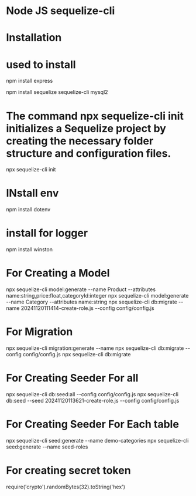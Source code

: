 # Node JS sequelize-cli


# Installation

# used to install
npm install express

npm install sequelize sequelize-cli mysql2   

 # The command npx sequelize-cli init initializes a Sequelize project by creating the necessary folder structure and configuration files.
npx sequelize-cli init

# INstall env
npm install dotenv

# install  for logger
npm install winston

# For Creating a Model
npx sequelize-cli model:generate --name Product --attributes name:string,price:float,categoryId:integer
npx sequelize-cli model:generate --name Category --attributes name:string
 npx sequelize-cli db:migrate --name 20241120111414-create-role.js --config config/config.js 



# For Migration 
npx sequelize-cli migration:generate --name
npx sequelize-cli db:migrate --config config/config.js
npx sequelize-cli db:migrate

# For Creating Seeder For all

npx sequelize-cli db:seed:all --config config/config.js
npx sequelize-cli db:seed --seed 20241120113621-create-role.js --config config/config.js


# For Creating Seeder For Each table

npx sequelize-cli seed:generate --name demo-categories
npx sequelize-cli seed:generate --name seed-roles


# For creating secret token
require('crypto').randomBytes(32).toString('hex')